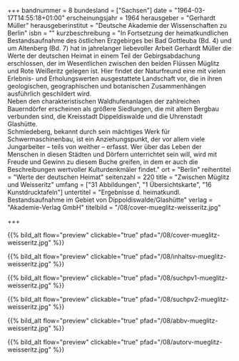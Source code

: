 +++
bandnummer = 8
bundesland = ["Sachsen"]
date = "1964-03-17T14:55:18+01:00"
erscheinungsjahr = 1964
herausgeber = "Gerhardt Müller"
herausgeberinstitut = "Deutsche Akademie der Wissenschaften zu Berlin"
isbn = ""
kurzbeschreibung = "In Fortsetzung der heimatkundlichen Bestandsaufnahme des östlichen Erzgebirges bei Bad Gottleuba (Bd. 4) und um Altenberg (Bd. 7) hat in jahrelanger liebevoller Arbeit Gerhardt Müller die Werte der deutschen Heimat in einem Teil der Gebirgsabdachung erschlossen, der im Wesentlichen zwischen den beiden Flüssen Müglitz und Rote Weißeritz gelegen ist. Hier findet der Naturfreund eine mit vielen Erlebnis- und Erholungswerten ausgestattete Landschaft vor, die in ihren geologischen, geographischen und botanischen Zusammenhängen ausführlich geschildert wird. <br> Neben den charakteristischen Waldhufenanlagen der zahlreichen Bauerndörfer erscheinen als größere Siedlungen, die mit altem Bergbau verbunden sind, die Kreisstadt Dippeldiswalde und die Uhrenstadt Glashütte. <br> Schmiedeberg, bekannt durch sein mächtiges Werk für Schwermaschinenbau, ist ein Anziehungspunkt, der vor allem viele Jungarbeiter – teils von weither – erfasst. Wer über das Leben der Menschen in diesen Städten und Dörfern unterrichtet sein will, wird mit Freude und Gewinn zu diesem Buche greifen, in dem er auch die Beschreibungen wertvoller Kulturdenkmäler findet."
ort = "Berlin"
reihentitel = "Werte der deutschen Heimat"
seitenzahl = 220
title = "Zwischen Müglitz und Weisseritz"
umfang = ["31 Abbildungen", "1 Übersichtskarte", "16 Kunstdrucktafeln"]
untertitel = "Ergebnisse d. heimatkundl. Bestandsaufnahme im Gebiet von Dippoldiswalde/Glashütte"
verlag = "Akademie-Verlag GmbH"
titelbild = "/08/cover-mueglitz-weisseritz.jpg"

+++

{{% bild_alt flow="preview" clickable="true" pfad="/08/cover-mueglitz-weisseritz.jpg"   %}}

{{% bild_alt flow="preview" clickable="true" pfad="/08/inhaltsv-mueglitz-weisseritz.jpg"   %}}

{{% bild_alt flow="preview" clickable="true" pfad="/08/suchpv1-mueglitz-weisseritz.jpg"   %}}

{{% bild_alt flow="preview" clickable="true" pfad="/08/suchpv2-mueglitz-weisseritz.jpg"   %}}

{{% bild_alt flow="preview" clickable="true" pfad="/08/abbv-mueglitz-weisseritz.jpg"   %}}

{{% bild_alt flow="preview" clickable="true" pfad="/08/autorv-mueglitz-weisseritz.jpg"   %}}

